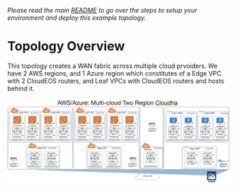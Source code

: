 
*Please read the main [README](../../README.md) to go over the steps to setup your environment and deploy this example topology.*

# Topology Overview

This topology creates a WAN fabric across multiple cloud prvoiders. We have 2 AWS regions, and 1 Azure region which constitutes of a Edge VPC with 2 CloudEOS routers, and Leaf VPCs with CloudEOS routers and hosts behind it.

![Topology](multicloud_tworegion_cloudha.png)
